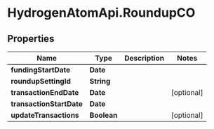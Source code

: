 # HydrogenAtomApi.RoundupCO

## Properties
Name | Type | Description | Notes
------------ | ------------- | ------------- | -------------
**fundingStartDate** | **Date** |  | 
**roundupSettingId** | **String** |  | 
**transactionEndDate** | **Date** |  | [optional] 
**transactionStartDate** | **Date** |  | 
**updateTransactions** | **Boolean** |  | [optional] 


